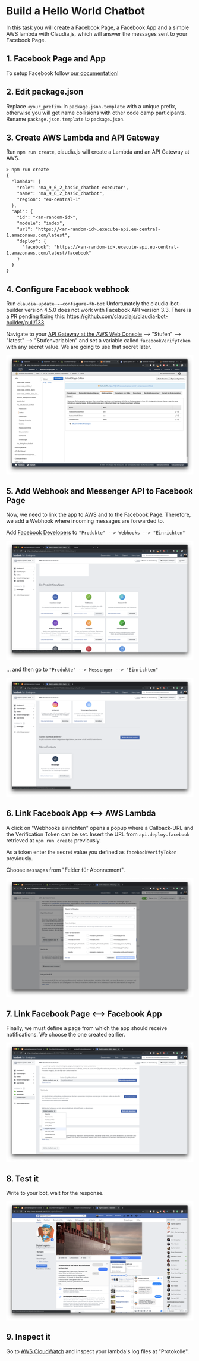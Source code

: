 # Build a Hello World Chatbot

In this task you will create a Facebook Page, a Facebook App and a simple AWS lambda with Claudia.js, which will answer the messages sent to your Facebook Page.

## 1. Facebook Page and App

To setup Facebook follow [our documentation](https://github.com/senacor/InnoLabFacebookMessenger/tree/master/docs/setup_facebook)!

## 2. Edit package.json

Replace `<your_prefix>` in `package.json.template` with a unique prefix, otherwise you will get name collisions with other code camp participants. Rename `package.json.template` to `package.json`.

## 3. Create AWS Lambda and API Gateway

Run `npm run create`, claudia.js will create a Lambda and an API Gateway at AWS.

```
> npm run create
{
  "lambda": {
    "role": "ma_9_6_2_basic_chatbot-executor",
    "name": "ma_9_6_2_basic_chatbot",
    "region": "eu-central-1"
  },
  "api": {
    "id": "<an-random-id>",
    "module": "index",
    "url": "https://<an-random-id>.execute-api.eu-central-1.amazonaws.com/latest",
    "deploy": {
      "facebook": "https://<an-random-id>.execute-api.eu-central-1.amazonaws.com/latest/facebook"
    }
  }
}
```

## 4. Configure Facebook webhook

~~Run `claudia update --configure-fb-bot`~~ Unfortunately the claudia-bot-builder version 4.5.0 does not work with Facebook API version 3.3. There is a PR pending fixing this: https://github.com/claudiajs/claudia-bot-builder/pull/133

Navigate to your [API Gateway at the AWS Web Console](https://eu-central-1.console.aws.amazon.com/apigateway/home?region=eu-central-1#/apis) --> "Stufen" --> "latest" --> "Stufenvariablen" and set a variable called `facebookVerifyToken` with any secret value. We are going to use that secret later.

![](images/api_vars.png)

## 5. Add Webhook and Messenger API to Facebook Page

Now, we need to link the app to AWS and to the Facebook Page. Therefore, we add a Webhook where incoming messages are forwarded to.

Add [Facebook Developers](developers.facebook.com) to `"Produkte" --> Webhooks --> "Einrichten"`

![](images/webhooks.png)

... and then go to `"Produkte" --> Messenger --> "Einrichten"`

![](images/messenger.png)

## 6. Link Facebook App <--> AWS Lambda

A click on "Webhooks einrichten" opens a popup where a Callback-URL and the Verification Token can be set. Insert the URL from `api.deploy.facebook` retrieved at `npm run create` previously.

As a token enter the secret value you defined as `facebookVerifyToken` previously.

Choose `messages` from "Felder für Abonnement".

![](images/new_webhook.png)

## 7. Link Facebook Page <--> Facebook App

Finally, we must define a page from which the app should receive notifications. We choose the one created earlier.

![](images/add_page.png)

## 8. Test it

Write to your bot, wait for the response.

![](images/test_it.png)

## 9. Inspect it

Go to [AWS CloudWatch](https://eu-central-1.console.aws.amazon.com/cloudwatch/home?region=eu-central-1#) and inspect your lambda's log files at "Protokolle".
